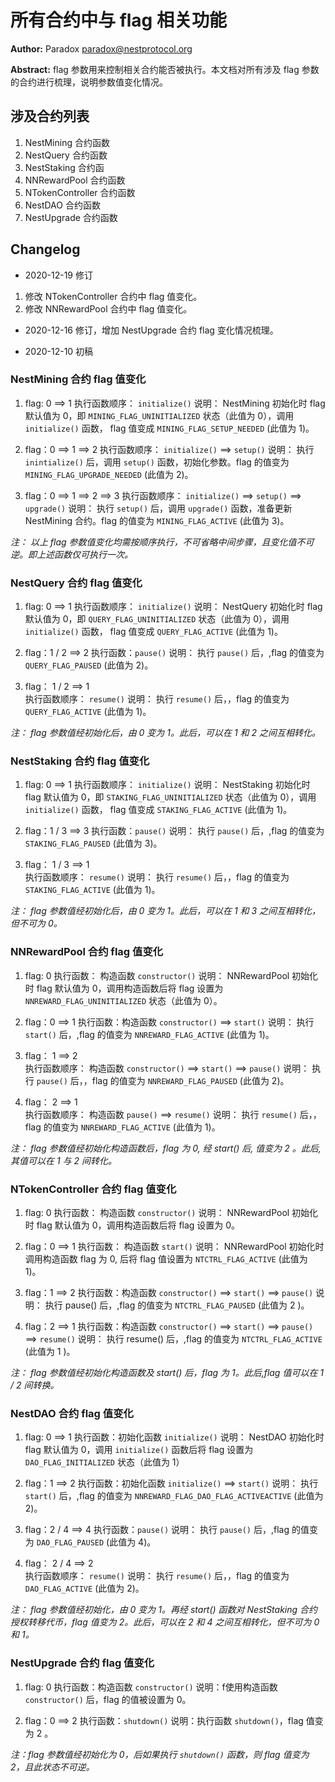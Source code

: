 #  所有合约中与 flag 相关功能

**Author:**  Paradox  <paradox@nestprotocol.org>

**Abstract:**  flag 参数用来控制相关合约能否被执行。本文档对所有涉及 flag 参数的合约进行梳理，说明参数值变化情况。

## 涉及合约列表

1. NestMining 合约函数
2. NestQuery 合约函数
3. NestStaking 合约函
4. NNRewardPool 合约函数
5. NTokenController 合约函数
6. NestDAO 合约函数
7. NestUpgrade 合约函数


## Changelog

- 2020-12-19 修订
1. 修改 NTokenController 合约中 flag 值变化。
2. 修改 NNRewardPool 合约中 flag 值变化。

- 2020-12-16 修订，增加 NestUpgrade 合约 flag 变化情况梳理。

- 2020-12-10 初稿


### NestMining 合约 flag 值变化

1. flag: 0 ==> 1
执行函数顺序： `initialize()`
说明： NestMining 初始化时 flag 默认值为 0，即 `MINING_FLAG_UNINITIALIZED` 状态（此值为 0），调用 `initialize()` 函数， flag 值变成 `MINING_FLAG_SETUP_NEEDED` (此值为 1)。

2. flag：0 ==> 1 ==> 2
执行函数顺序： `initialize()`  ==> `setup()`
说明： 执行 `inintialize()` 后，调用 `setup()` 函数，初始化参数。flag 的值变为 `MINING_FLAG_UPGRADE_NEEDED` (此值为 2)。

3. flag：0 ==> 1 ==> 2 ==> 3
执行函数顺序： `initialize()`  ==> `setup()` ==> `upgrade()`
说明： 执行 `setup()` 后，调用 `upgrade()` 函数，准备更新 NestMining 合约。flag 的值变为 `MINING_FLAG_ACTIVE` (此值为 3)。

*注： 以上 flag 参数值变化均需按顺序执行，不可省略中间步骤，且变化值不可逆。即上述函数仅可执行一次。*


### NestQuery 合约 flag 值变化

1. flag: 0 ==> 1
执行函数顺序： `initialize()` 
说明： NestQuery 初始化时 flag 默认值为 0，即 `QUERY_FLAG_UNINITIALIZED` 状态（此值为 0），调用 `initialize()` 函数， flag 值变成 `QUERY_FLAG_ACTIVE` (此值为 1)。

2. flag：1 / 2 ==> 2
执行函数：`pause()`
说明： 执行 `pause()` 后，,flag 的值变为 `QUERY_FLAG_PAUSED` (此值为 2)。

3. flag： 1 / 2 ==> 1  
执行函数顺序： `resume()`
说明： 执行 `resume()` 后，，flag 的值变为 `QUERY_FLAG_ACTIVE` (此值为 1)。

*注： flag 参数值经初始化后，由 0 变为 1。此后，可以在 1 和 2 之间互相转化。*


### NestStaking 合约 flag 值变化

1. flag: 0 ==> 1
执行函数顺序： `initialize()`
说明： NestStaking 初始化时 flag 默认值为 0，即 `STAKING_FLAG_UNINITIALIZED` 状态（此值为 0），调用 `initialize()` 函数， flag 值变成 `STAKING_FLAG_ACTIVE` (此值为 1)。

2. flag：1 / 3 ==> 3
执行函数：`pause()`
说明： 执行 `pause()` 后，,flag 的值变为 `STAKING_FLAG_PAUSED` (此值为 3)。

3. flag： 1 / 3 ==> 1  
执行函数顺序： `resume()`
说明： 执行 `resume()` 后，，flag 的值变为 `STAKING_FLAG_ACTIVE` (此值为 1)。

*注： flag 参数值经初始化后，由 0 变为 1。此后，可以在 1 和 3 之间互相转化，但不可为 0。*


### NNRewardPool 合约 flag 值变化

1. flag: 0
执行函数： 构造函数 `constructor()`
说明： NNRewardPool 初始化时 flag 默认值为 0，调用构造函数后将 flag 设置为 `NNREWARD_FLAG_UNINITIALIZED` 状态（此值为 0）。

2. flag：0 ==> 1
执行函数：构造函数 `constructor()` ==> `start()`
说明： 执行 `start()` 后，,flag 的值变为 `NNREWARD_FLAG_ACTIVE` (此值为 1)。

3. flag： 1 ==> 2  
执行函数顺序： 构造函数 `constructor()` ==> `start()` ==> `pause()`
说明： 执行 `pause()` 后，，flag 的值变为 `NNREWARD_FLAG_PAUSED` (此值为 2)。

4. flag： 2 ==> 1  
执行函数顺序： 构造函数  `pause()` ==> `resume()`
说明： 执行 `resume()` 后，，flag 的值变为 `NNREWARD_FLAG_ACTIVE` (此值为 1)。

*注： flag 参数值经初始化构造函数后，flag 为 0, 经 start() 后, 值变为 2 。此后,其值可以在 1 与 2 间转化。*


###  NTokenController 合约 flag 值变化

1. flag: 0
执行函数： 构造函数 `constructor()`
说明： NNRewardPool 初始化时 flag 默认值为 0，调用构造函数后将 flag 设置为 0。

2. flag：0 ==> 1
执行函数： 构造函数 `start()`
说明： NNRewardPool 初始化时调用构造函数 flag 为 0, 后将 flag 值设置为 `NTCTRL_FLAG_ACTIVE` (此值为 1)。

3. flag：1 ==> 2
执行函数：构造函数 `constructor()` ==> `start()`  ==> `pause()`
说明： 执行 pause() 后，,flag 的值变为 `NTCTRL_FLAG_PAUSED` (此值为 2 )。

4. flag：2 ==> 1
执行函数：构造函数 `constructor()` ==> `start()`  ==> `pause()` ==> `resume()`
说明： 执行 resume() 后，,flag 的值变为 `NTCTRL_FLAG_ACTIVE` (此值为 1 )。

*注： flag 参数值经初始化构造函数及 start() 后，flag 为 1。此后,flag 值可以在 1 / 2 间转换。*


### NestDAO 合约 flag 值变化

1. flag: 0 ==> 1
执行函数：初始化函数 `initialize()`
说明： NestDAO 初始化时 flag 默认值为 0，调用 `initialize()` 函数后将 flag 设置为 `DAO_FLAG_INITIALIZED` 状态（此值为 1）

2. flag：1 ==> 2
执行函数：初始化函数 `initialize()` ==> `start()`
说明： 执行 `start()` 后，,flag 的值变为 `NNREWARD_FLAG_DAO_FLAG_ACTIVEACTIVE` (此值为 2)。


3. flag：2 / 4 ==> 4
执行函数：`pause()`
说明： 执行 `pause()` 后，,flag 的值变为 `DAO_FLAG_PAUSED` (此值为 4)。

4. flag： 2 / 4 ==> 2  
执行函数顺序： `resume()`
说明： 执行 `resume()` 后，，flag 的值变为 `DAO_FLAG_ACTIVE` (此值为 2)。

*注： flag 参数值经初始化，由 0 变为 1。再经 start() 函数对 NestStaking 合约授权转移代币，flag 值变为 2。此后，可以在 2 和 4 之间互相转化，但不可为 0 和 1。*


### NestUpgrade 合约 flag 值变化

1. flag: 0
执行函数：构造函数 `constructor()`
说明：f使用构造函数`constructor()` 后，flag 的值被设置为 0。

2. flag：0 ==> 2
执行函数：`shutdown()`
说明：执行函数 `shutdown()`，flag 值变为 2 。

*注：flag 参数值经初始化为 0，后如果执行 `shutdown()` 函数，则 flag 值变为 2，且此状态不可逆。*